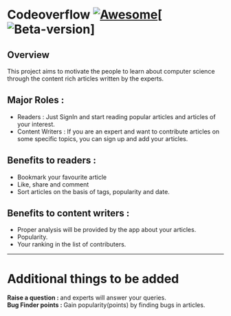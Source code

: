 # Codeoverflow [![Awesome](https://cdn.rawgit.com/sindresorhus/awesome/d7305f38d29fed78fa85652e3a63e154dd8e8829/media/badge.svg)](https://github.com/sindresorhus/awesome)[![Beta-version]()]
<h2>Overview </h2>
This project aims to motivate the people to learn about computer science through the content rich articles written by the experts.
<h2> Major Roles : </h2>
<ul>
  <li> Readers : Just SignIn and start reading popular articles and articles of your interest. </li>
  <li> Content Writers : If you are an expert and want to contribute articles on some specific topics, you can sign up and add your articles. </li>
</ul>
<h2>Benefits to readers :</h2> 
<ul>
  <li>Bookmark your favourite article</li>
  <li>Like, share and comment</li>
  <li>Sort articles on the basis of tags, popularity and date.</li>
</ul>
<h2>Benefits to content writers :</h2> 
<ul>
  <li>Proper analysis will be provided by the app about your articles.</li>
  <li>Popularity.</li>
  <li>Your ranking in the list of contributers.</li>
</ul>
<hr>
<h1> Additional things to be added </h1>
<b> Raise a question : </b> and experts will answer your queries.<br>
<b> Bug Finder points : </b> Gain popularity(points) by finding bugs in articles.<br> 
